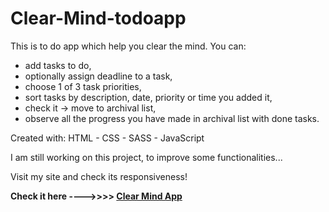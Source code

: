 # Clear-Mind-todoapp
This is to do app which help you clear the mind. 
You can:
* add tasks to do,
* optionally assign deadline to a task,
* choose 1 of 3 task priorities,
* sort tasks by description, date, priority or time you added it,
* check it -> move to archival list,
* observe all the progress you have made in archival list with done tasks.

Created with:
HTML - CSS - SASS - JavaScript 

I am still working on this project, to improve some functionalities...

Visit my site and check its responsiveness!

**Check it here ---->>>> [Clear Mind App](https://clear-mind.netlify.app/)** 

